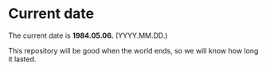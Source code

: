 # Current date

The current date is **1984.05.06.** (YYYY.MM.DD.)

This repository will be good when the world ends, so we will know how long it lasted.